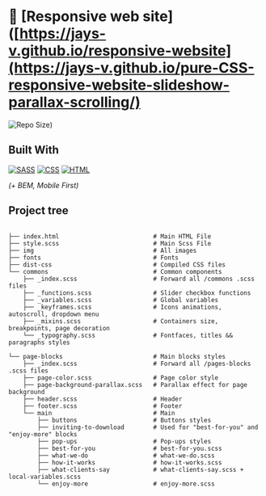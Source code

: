 # :link: [Responsive web site]([https://jays-v.github.io/responsive-website](https://jays-v.github.io/pure-CSS-responsive-website-slideshow-parallax-scrolling/) 
![Repo Size](https://img.shields.io/github/repo-size/JayS-v/responsive-website))


## Built With

[![SASS](https://img.shields.io/badge/Sass-CC6699?style=for-the-badge&logo=sass&logoColor=white)](https://jays-v.github.io/responsive-website) [![CSS](https://img.shields.io/badge/CSS3-1572B6?style=for-the-badge&logo=css3&logoColor=white)](https://jays-v.github.io/responsive-website) [![HTML](https://img.shields.io/badge/HTML5-E34F26?style=for-the-badge&logo=html5&logoColor=white
)](https://jays-v.github.io/responsive-website) 


_(+ BEM, Mobile First)_


## Project tree

```

├── index.html                          # Main HTML File
├── style.scss                          # Main Scss File
├── img                                 # All images
├── fonts                               # Fonts
├── dist-css                            # Compiled CSS files
└── commons                             # Common components                      
    ├── _index.scss                     # Forward all /commons .scss files
    ├── _functions.scss                 # Slider checkbox functions 
    ├── _variables.scss                 # Global variables 
    ├── _keyframes.scss                 # Icons animations, autoscroll, dropdown menu
    ├── _mixins.scss                    # Containers size, breakpoints, page decoration                      
    └── _typography.scss                # Fontfaces, titles && paragraphs styles

└── page-blocks                         # Main blocks styles
    ├── _index.scss                     # Forward all /pages-blocks .scss files                           
    ├── page-color.scss                 # Page color style        
    ├── page-background-parallax.scss   # Parallax effect for page background
    ├── header.scss                     # Header
    ├── footer.scss                     # Footer
    └── main                            # Main
        ├── buttons                     # Buttons styles 
        ├── inviting-to-download        # Used for "best-for-you" and "enjoy-more" blocks
        ├── pop-ups                     # Pop-ups styles
        ├── best-for-you                # best-for-you.scss
        ├── what-we-do                  # what-we-do.scss
        ├── how-it-works                # how-it-works.scss
        ├── what-clients-say            # what-clients-say.scss + local-variables.scss
        └── enjoy-more                  # enjoy-more.scss 
  

```

